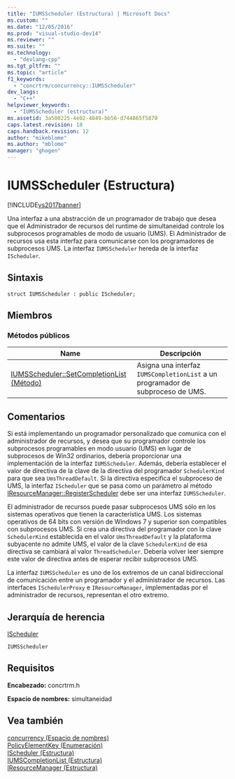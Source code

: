 ```yaml
---
title: "IUMSScheduler (Estructura) | Microsoft Docs"
ms.custom: ""
ms.date: "12/05/2016"
ms.prod: "visual-studio-dev14"
ms.reviewer: ""
ms.suite: ""
ms.technology: 
  - "devlang-cpp"
ms.tgt_pltfrm: ""
ms.topic: "article"
f1_keywords: 
  - "concrtrm/concurrency::IUMSScheduler"
dev_langs: 
  - "C++"
helpviewer_keywords: 
  - "IUMSScheduler (estructura)"
ms.assetid: 3a500225-4e02-4849-bb56-d744865f5870
caps.latest.revision: 18
caps.handback.revision: 12
author: "mikeblome"
ms.author: "mblome"
manager: "ghogen"
---
```

# IUMSScheduler (Estructura)
[!INCLUDE[vs2017banner](../../../assembler/inline/includes/vs2017banner.md)]

Una interfaz a una abstracción de un programador de trabajo que desea que el Administrador de recursos del runtime de simultaneidad controle los subprocesos programables de modo de usuario \(UMS\).  El Administrador de recursos usa esta interfaz para comunicarse con los programadores de subprocesos UMS.  La interfaz `IUMSScheduler` hereda de la interfaz `IScheduler`.  
  
## Sintaxis  
  
```  
struct IUMSScheduler : public IScheduler;  
```  
  
## Miembros  
  
### Métodos públicos  
  
|Name|Descripción|  
|----------|-----------------|  
|[IUMSScheduler::SetCompletionList \(Método\)](../Topic/IUMSScheduler::SetCompletionList%20Method.md)|Asigna una interfaz `IUMSCompletionList` a un programador de subproceso de UMS.|  
  
## Comentarios  
 Si está implementando un programador personalizado que comunica con el administrador de recursos, y desea que su programador controle los subprocesos programables en modo usuario \(UMS\) en lugar de subprocesos de Win32 ordinarios, debería proporcionar una implementación de la interfaz `IUMSScheduler`.  Además, debería establecer el valor de directiva de la clave de la directiva del programador `SchedulerKind` para que sea `UmsThreadDefault`.  Si la directiva especifica el subproceso de UMS, la interfaz `IScheduler` que se pasa como un parámetro al método [IResourceManager::RegisterScheduler](../Topic/IResourceManager::RegisterScheduler%20Method.md) debe ser una interfaz `IUMSScheduler`.  
  
 El administrador de recursos puede pasar subprocesos UMS sólo en los sistemas operativos que tienen la característica UMS. Los sistemas operativos de 64 bits con versión de Windows 7 y superior son compatibles con subprocesos UMS.  Si crea una directiva del programador con la clave `SchedulerKind` establecida en el valor `UmsThreadDefault` y la plataforma subyacente no admite UMS, el valor de la clave `SchedulerKind` de esa directiva se cambiará al valor `ThreadScheduler`.  Debería volver leer siempre este valor de directiva antes de esperar recibir subprocesos UMS.  
  
 La interfaz `IUMSScheduler` es uno de los extremos de un canal bidireccional de comunicación entre un programador y el administrador de recursos.  Las interfaces `ISchedulerProxy` e `IResourceManager`, implementadas por el administrador de recursos, representan el otro extremo.  
  
## Jerarquía de herencia  
 [IScheduler](../../../parallel/concrt/reference/ischeduler-structure.md)  
  
 `IUMSScheduler`  
  
## Requisitos  
 **Encabezado:** concrtrm.h  
  
 **Espacio de nombres:** simultaneidad  
  
## Vea también  
 [concurrency \(Espacio de nombres\)](../../../parallel/concrt/reference/concurrency-namespace.md)   
 [PolicyElementKey \(Enumeración\)](../Topic/PolicyElementKey%20Enumeration.md)   
 [IScheduler \(Estructura\)](../../../parallel/concrt/reference/ischeduler-structure.md)   
 [IUMSCompletionList \(Estructura\)](../../../parallel/concrt/reference/iumscompletionlist-structure.md)   
 [IResourceManager \(Estructura\)](../../../parallel/concrt/reference/iresourcemanager-structure.md)